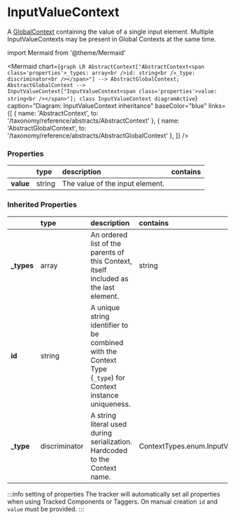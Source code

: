 # InputValueContext

A [GlobalContext](/taxonomy/reference/global-contexts/overview.md) containing the value of a single input element. Multiple InputValueContexts may be present in Global Contexts at the same time.

import Mermaid from '@theme/Mermaid'

<Mermaid chart={`
    graph LR
      AbstractContext["AbstractContext<span class='properties'>_types: array<br />id: string<br />_type: discriminator<br /></span>"] --> AbstractGlobalContext;
      AbstractGlobalContext -->       InputValueContext["InputValueContext<span class='properties'>value: string<br /></span>"];
    class InputValueContext diagramActive
  `}
  caption="Diagram: InputValueContext inheritance"
  baseColor="blue"
  links={[
{ name: 'AbstractContext', to: '/taxonomy/reference/abstracts/AbstractContext' }, { name: 'AbstractGlobalContext', to: '/taxonomy/reference/abstracts/AbstractGlobalContext' },   ]}
/>

### Properties

|           | type   | description                     | contains |
|:----------|:-------|:--------------------------------|:---------|
| **value** | string | The value of the input element. |          |
### Inherited Properties

|             | type          | description                                                                                                | contains                            |
|:------------|:--------------|:-----------------------------------------------------------------------------------------------------------|:------------------------------------|
| **\_types** | array         | An ordered list of the parents of this Context, itself included as the last element.                       | string                              |
| **id**      | string        | A unique string identifier to be combined with the Context Type (`_type`) for Context instance uniqueness. |                                     |
| **\_type**  | discriminator | A string literal used during serialization. Hardcoded to the Context name.                                 | ContextTypes.enum.InputValueContext |

:::info setting of properties
The tracker will automatically set all properties when using Tracked Components or Taggers. On manual creation `id` and `value` must be provided.
:::
